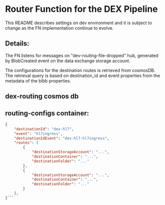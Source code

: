 
# Router Function for the DEX Pipeline

This README describes settings on dev environment and it is subject to change as the FN implementation continue to evolve.  

	
## Details:
The FN listens for messages on "dev-routing-file-dropped" hub,  generated by BlobCreated event on the data exchange storage account.

The configurations for the destination routes is retrieved from cosmosDB.  
The retrieval query is based on destination_id and event properties from the metadata of the blbb properties.


## dex-routing cosmos db
## routing-configs container:
``` json
{
    "destinationId": "dex-hl7",
    "event": "hl7ingress",
    "destinationIdEvent": "dex-hl7-hl7ingress",
    "routes": [
        {
            "destinationStorageAccount": "...",
            "destinationContainer": "...",
            "destinationFolder": "..."
        },
        {
            "destinationStorageAccount": "...",
            "destinationContainer": "...",
            "destinationFolder": "..."
        }
    ],
}```
